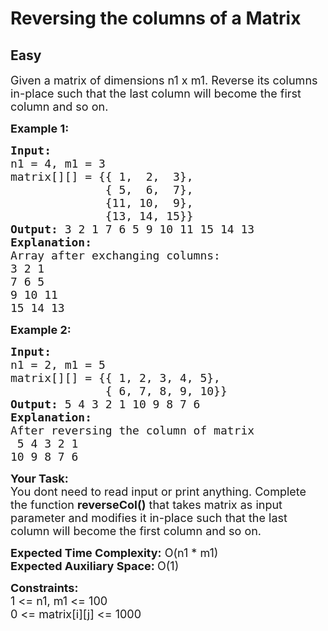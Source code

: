 # Reversing the columns of a Matrix
## Easy 
<div class="problem-statement">
                <p></p><p><span style="font-size:18px">Given a matrix of dimensions n1 x m1. Reverse its columns in-place such that the last column will become the first column and so on.&nbsp;</span></p>

<p><strong><span style="font-size:18px">Example 1:</span></strong></p>

<pre><span style="font-size:18px"><strong>Input:
</strong>n1 = 4, m1 = 3
matrix[][] = {{ 1,  2,  3},
              { 5,  6,  7},
              {11, 10,  9},
              {13, 14, 15}}
<strong>Output: </strong>3 2 1 7 6 5 9 10 11 15 14 13
<strong>Explanation:
</strong>Array after exchanging columns:
3 2 1
7 6 5
9 10 11
15 14 13</span></pre>

<p><strong><span style="font-size:18px">Example 2:</span></strong></p>

<pre><span style="font-size:18px"><strong>Input:
</strong>n1 = 2, m1 = 5
matrix[][] = {{ 1, 2, 3, 4, 5},
              { 6, 7, 8, 9, 10}}
<strong>Output:</strong> 5 4 3 2 1 10 9 8 7 6
<strong>Explanation:</strong>
After reversing the column of matrix
 5 4 3 2 1
10 9 8 7 6</span></pre>

<p><span style="font-size:18px"><strong>Your Task:</strong><br>
You dont need to read input or print anything. Complete the function <strong>reverseCol()</strong> that takes matrix as input parameter and modifies it in-place such that the last column will become the first column and so on.&nbsp;</span></p>

<p><span style="font-size:18px"><strong>Expected Time Complexity:</strong> O(n1 * m1)<br>
<strong>Expected Auxiliary Space: </strong>O(1)&nbsp;</span></p>

<p><span style="font-size:18px"><strong>Constraints:</strong><br>
1 &lt;= n1, m1 &lt;= 100<br>
0 &lt;= matrix[i][j] &lt;= 1000</span></p>
 <p></p>
            </div>